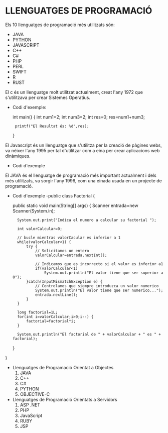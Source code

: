 # LLENGUATGES DE PROGRAMACIÓ

Els 10 llenguatges de programació més utilitzats són:

+ JAVA
+ PYTHON
+ JAVASCRIPT
+ C++
+ C#
+ PHP
+ PERL
+ SWIFT
+ R
+ RUST

 El c és un llenguatge molt utilitzat actualment, creat l'any 1972 que s'utilitzava per crear Sistemes Operatius.
 - Codi d'exemple:

    int main() {
        int num1=2;
        int num3=2;
        int res=0;
        res=num1+num3;

        printf("El Resultat és: %d",res);


    }

  El Javascript és un llenguatge que s'utilitza per la creació de pàgines webs, va néixer l'any 1995 per tal d'utilitzar com a eina per crear aplicacions web dinàmiques.
- Codi d'exemple
<!--  <!DOCTYPE html>
<html>
<body>

<h2>Dona la data actual</h2>

<button type="button"
onclick="document.getElementById('demo').innerHTML = Date()">
Clica per obtenir la data actual</button>

<p id="demo"></p>

</body>
</html> -->

El JAVA és el llenguatge de programació més important actualment i dels més utilitzats, va sorgir l'any 1996, com una einada usada en un projecte de programació.
- Codi d'exemple
-public class Factorial {

	public static void main(String[] args) {
		Scanner entrada=new Scanner(System.in);

		System.out.print("Indica el numero a calcular su factorial ");

		int valorCalcular=0;

		// bucle mientras valorCacular es inferior a 1
		while(valorCalcular<1) {
			try {
				// Solicitamos un entero
				valorCalcular=entrada.nextInt();

				// Indicamos que es incorrecto si el valor es inferior a1
				if(valorCalcular<1)
					System.out.println("El valor tiene que ser superior a 0");
			}catch(InputMismatchException e) {
				// Controlamos que siempre introduzca un valor numerico
				System.out.println("El valor tiene que ser numerico...");
				entrada.nextLine();
			}
		}

		long factorial=1L;
		for(int i=valorCalcular;i>0;i--) {
			factorial=factorial*i;
		}

		System.out.println("El factorial de " + valorCalcular + " es " + factorial);
	}

}

- Llenguatges de Programació Orientat a Objectes
  1. JAVA
  2. C++
  3. C#
  4. PYTHON
  5. OBJECTIVE-C
- Llenguatges de Programació Orientats a Servidors
  1. ASP .NET
  2. PHP
  3. JavaScript
  4. RUBY
  5. JSP
